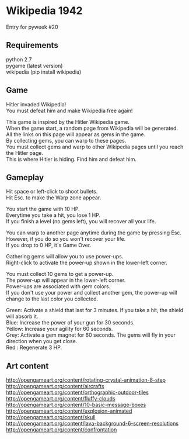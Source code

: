 # Wikipedia 1942
Entry for pyweek #20

## Requirements
python 2.7<br>
pygame (latest version)<br>
wikipedia (pip install wikipedia)

## Game

Hitler invaded Wikipedia!<br>
You must defeat him and make Wikipedia free again!

This game is inspired by the Hitler Wikipedia game.<br>
When the game start, a random page from Wikipedia will be generated.<br>
All the links on this page will appear as gems in the game.<br>
By collecting gems, you can warp to these pages.<br>
You must collect gems and warp to other Wikipedia pages until you reach the Hitler page.<br>
This is where Hitler is hiding.  Find him and defeat him.<br>

## Gameplay

Hit space or left-click to shoot bullets.<br>
Hit Esc. to make the Warp zone appear.

You start the game with 10 HP.<br>
Everytime you take a hit, you lose 1 HP.<br>
If you finish a level (no gems left), you will recover all your life.

You can warp to another page anytime during the game by pressing Esc.<br>
However, if you do so you won't recover your life.<br>
If you drop to 0 HP, it's Game Over.

Gathering gems will allow you to use power-ups.  <br>
Right-click to activate the power-up shown in the lower-left corner.

You must collect 10 gems to get a power-up.<br>
The power-up will appear in the lower-left corner.<br>
Power-ups are associated with gem colors.<br>
If you don't use your power and collect another gem, the power-up will change to the last color you collected.

Green: Activate a shield that last for 3 minutes.  If you take a hit, the shield will absorb it.<br>
Blue: Increase the power of your gun for 30 seconds.<br>
Yellow: Increase your agility for 60 seconds.<br>
Grey:  Activate a gem magnet for 60 seconds.  The gems will fly in your direction when you get close.<br>
Red : Regenerate 3 HP.

## Art content
http://opengameart.org/content/rotating-crystal-animation-8-step<br>
http://opengameart.org/content/aircrafts<br>
http://opengameart.org/content/orthographic-outdoor-tiles<br>
http://opengameart.org/content/fluffy-clouds<br>
http://opengameart.org/content/10-basic-message-boxes<br>
http://opengameart.org/content/explosion-animated<br>
http://opengameart.org/content/skull<br>
http://opengameart.org/content/lava-background-6-screen-resolutions<br>
http://opengameart.org/content/confrontation
